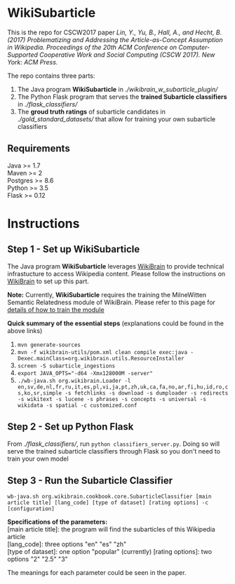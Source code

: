 # WikiSubarticle
This is the repo for CSCW2017 paper *Lin, Y., Yu, B., Hall, A., and Hecht, B. (2017) Problematizing and Addressing the Article-as-Concept Assumption in Wikipedia. Proceedings of the 20th ACM Conference on Computer-Supported Cooperative Work and Social Computing (CSCW 2017). New York: ACM Press.*

The repo contains three parts:
1. The Java program **WikiSubarticle** in *./wikibrain_w_subarticle_plugin/*
2. The Python Flask program that serves the **trained Subarticle classifiers** in *./flask_classifiers/*
3. The **groud truth ratings** of subarticle candidates in *./gold_standard_datasets/* that allow for training your own subarticle classifiers

## Requirements
Java >= 1.7  
Maven >= 2  
Postgres >= 8.6  
Python >= 3.5  
Flask >= 0.12  

# Instructions
## Step 1 - Set up WikiSubarticle
The Java program **WikiSubarticle** leverages [WikiBrain](https://shilad.github.io/wikibrain/) to provide technical infrastucture to access Wikipedia content. Please follow the instructions on [WikiBrain](https://shilad.github.io/wikibrain/) to set up this part. 

**Note:** Currently, **WikiSubarticle** requires the training the MilneWitten Semantic Relatedness module of WikiBrain. Please refer to this page for [details of how to train the module](https://shilad.github.io/wikibrain/tutorial/sr.html)

**Quick summary of the essential steps** (explanations could be found in the above links)
1. `mvn generate-sources`
2. `mvn -f wikibrain-utils/pom.xml clean compile exec:java -Dexec.mainClass=org.wikibrain.utils.ResourceInstaller`
3. `screen -S subarticle_ingestions`
4. `export JAVA_OPTS="-d64 -Xmx128000M -server"`
4. `./wb-java.sh org.wikibrain.Loader -l en,sv,de,nl,fr,ru,it,es,pl,vi,ja,pt,zh,uk,ca,fa,no,ar,fi,hu,id,ro,cs,ko,sr,simple -s fetchlinks -s download -s dumploader -s redirects -s wikitext -s lucene -s phrases -s concepts -s universal -s wikidata -s spatial -c customized.conf`

## Step 2 - Set up Python Flask
From *./flask_classifiers/*, run `python classifiers_server.py`. Doing so will serve the trained subarticle classifiers through Flask so you don't need to train your own model

## Step 3 - Run the Subarticle Classifier

`wb-java.sh org.wikibrain.cookbook.core.SubarticleClassifier [main article title] [lang_code] [type of dataset] [rating options] -c [configuration]`

**Specifications of the parameters:**  
[main article title]: the program will find the subarticles of this Wikipedia article  
[lang_code]: three options "en" "es" "zh"  
[type of dataset]: one option "popular" (currently)
[rating options]: two options "2" "2.5" "3"

The meanings for each parameter could be seen in the paper. 
